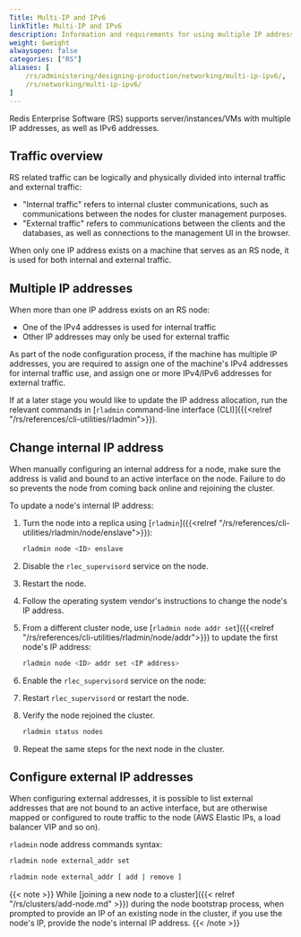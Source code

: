 ```yaml
---
Title: Multi-IP and IPv6
linkTitle: Multi-IP and IPv6
description: Information and requirements for using multiple IP addresses or IPv6 addresses with Redis Enterprise Software.
weight: $weight
alwaysopen: false
categories: ["RS"]
aliases: [
    /rs/administering/designing-production/networking/multi-ip-ipv6/,
    /rs/networking/multi-ip-ipv6/
]
---
```

Redis Enterprise Software (RS) supports server/instances/VMs with
multiple IP addresses, as well as IPv6 addresses.

## Traffic overview

RS related traffic can be logically and physically divided into internal
traffic and external traffic:

- "Internal traffic" refers to internal cluster communications, such
    as communications between the nodes for cluster management purposes.
- "External traffic" refers to communications between the clients and
    the databases, as well as connections to the management UI in the
    browser.

When only one IP address exists on a machine that serves as an RS node,
it is used for both internal and external traffic.

## Multiple IP addresses

When more than one IP address exists on an RS node:

- One of the IPv4 addresses is used for internal traffic
- Other IP addresses may only be used for external traffic

As part of the node configuration process, if the machine has multiple
IP addresses, you are required to assign one of the machine's IPv4
addresses for internal traffic use, and assign one or more IPv4/IPv6
addresses for external traffic.

If at a later stage you would like to update the IP address allocation,
run the relevant commands in [`rladmin` command-line interface
(CLI)]({{<relref "/rs/references/cli-utilities/rladmin">}}).

## Change internal IP address

When manually configuring an internal address for a node, make sure the address is valid and bound to an active interface on the node. Failure to do so prevents the node from coming back online and rejoining the
cluster.

To update a node's internal IP address:

1. Turn the node into a replica using [`rladmin`]({{<relref "/rs/references/cli-utilities/rladmin/node/enslave">}}):

    ```sh
    rladmin node <ID> enslave
    ```

    <!-- Do you need to use demote_node too? -->

1. Disable the `rlec_supervisord` service on the node.

    <!-- What is the recommended command and options? How do you disable this? Is it a config setting? Or do you kill the process? -->

1. Restart the node.

    <!-- Why is this necessary? To make sure previously running Redis Enterprise processes are stopped and/or cleaned up properly? Some other reason? -->

1. Follow the operating system vendor's instructions to change the node's IP address.

1. From a different cluster node, use [`rladmin node addr set`]({{<relref "/rs/references/cli-utilities/rladmin/node/addr">}}) to update the first node's IP address:

    ```sh
    rladmin node <ID> addr set <IP address>
    ```

1. Enable the `rlec_supervisord` service on the node:

    <!-- Command to enable rlec_supervisord? Or is this the same thing as restarting rlec_supervisord in the next step? -->

1. Restart `rlec_supervisord` or restart the node.

    <!-- How do I resstart rlec_supervisord? -->

1. Verify the node rejoined the cluster.

    ```sh
    rladmin status nodes
    ```

    <!-- Is this the recommended way to check that the node has rejoined the cluster? -->

1. Repeat the same steps for the next node in the cluster.

    <!-- Which steps is this referring to? The entire procedure or just starting from `rladmin node addr set` -->

## Configure external IP addresses

When configuring external addresses, it is possible to list external
addresses that are not bound to an active interface, but are otherwise
mapped or configured to route traffic to the node (AWS Elastic IPs, a
load balancer VIP and so on).

`rladmin` node address commands syntax:

```sh
rladmin node external_addr set
```

```sh
rladmin node external_addr [ add | remove ]
```

{{< note >}}
While [joining a new node to a
cluster]({{< relref "/rs/clusters/add-node.md" >}})
during the node bootstrap process,
when prompted to provide an IP of an existing node in the cluster,
if you use the node's IP, provide the node's internal IP address.
{{< /note >}}
